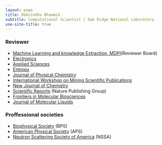 ```yaml
---
layout: page
title: Debsindhu Bhowmik
subtitle: Computational Scientist | Oak Ridge National Laboratory  
use-site-title: true
---
```


### **Reviewer**  
- [Machine Learning and knowledge Extraction, MDPI](https://www.mdpi.com/journal/make/)(Reviewer Board)    
- [Electronics](https://www.mdpi.com/journal/electronics)  
- [Applied Sciences](https://www.mdpi.com/journal/applsci)   
- [Entropy](https://www.mdpi.com/journal/entropy)  
- [Journal of Physical Chemistry](https://pubs.acs.org/journal/jpcafh)  
- [International Workshop on Mining Scientific Publications](https://wosp.core.ac.uk/lrec2018/)
- [New Journal of Chemistry](http://www.rsc.org/journals-books-databases/about-journals/njc/)  
- [Scientific Reports](https://www.nature.com/srep/) (Nature Publishing Group)  
- [Frontiers in Molecular Biosciences](https://www.frontiersin.org/journals/molecular-biosciences/)  
- [Journal of Molecular Liquids](https://www.journals.elsevier.com/journal-of-molecular-liquids/)    

### **Proffessional societies**
- [Biophysical Society](https://www.biophysics.org/) (BPS)  
- [American Physical Society](https://www.aps.org/) (APS)  
- [Neutron Scattering Society of America](https://neutronscattering.org/) (NSSA)    



